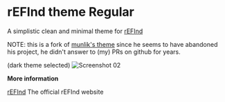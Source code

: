 # rEFInd theme Regular

A simplistic clean and minimal theme for [rEFInd](https://www.rodsbooks.com/refind/index.html)

NOTE: this is a fork of [munlik's theme](https://github.com/munlik/refind-theme-regular) since he seems to have abandoned his project, he didn't answer to (my) PRs on github for years.

(dark theme selected)
![Screenshot 02](https://raw.githubusercontent.com/bobafetthotmail/refind-theme-regular/master/src/dark_theme.png)


**More information**

[rEFInd](http://www.rodsbooks.com/refind/) The official rEFInd website

